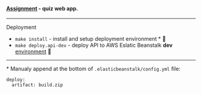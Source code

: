 #### [Assignment](https://github.com/buz-zard/_archive/blob/master/problem-mld/ASSIGNMENT.md) - quiz web app.


---

Deployment
- `make install` - install and setup deployment environment * :wrench:
- `make deploy.api-dev` - deploy API to AWS Eslatic Beanstalk __dev__ [environment](http://mld-dev.eu-central-1.elasticbeanstalk.com/) :rocket:


---
\* Manualy append at the bottom of `.elasticbeanstalk/config.yml` file:
```
deploy:
  artifact: build.zip
```
